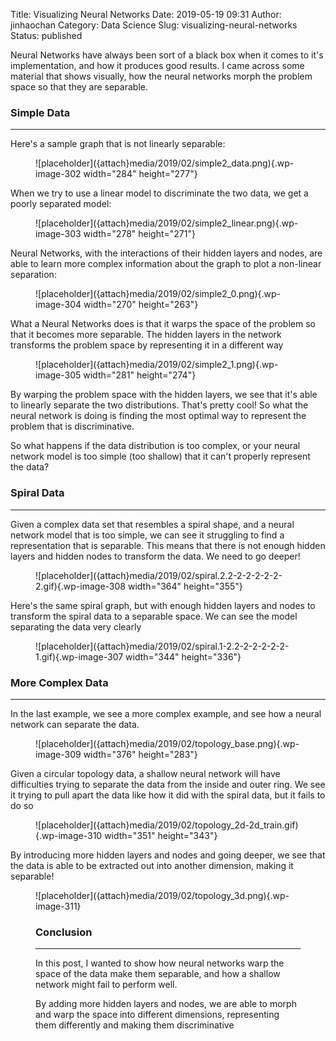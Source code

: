 Title: Visualizing Neural Networks
Date: 2019-05-19 09:31
Author: jinhaochan
Category: Data Science
Slug: visualizing-neural-networks
Status: published

<!-- wp:paragraph -->

Neural Networks have always been sort of a black box when it comes to it's implementation, and how it produces good results. I came across some material that shows visually, how the neural networks morph the problem space so that they are separable.

<!-- /wp:paragraph -->

<!-- wp:heading {"level":3} -->

### Simple Data

<!-- /wp:heading -->

<!-- wp:separator -->

------------------------------------------------------------------------

<!-- /wp:separator -->

</p>
<!-- wp:paragraph -->

Here's a sample graph that is not linearly separable:

<!-- /wp:paragraph -->

<!-- wp:image {"id":302,"align":"center","width":284,"height":277} -->

<div class="wp-block-image">

<figure class="aligncenter is-resized">
![placeholder]({attach}media/2019/02/simple2_data.png){.wp-image-302 width="284" height="277"}


</div>

<!-- /wp:image -->

<!-- wp:paragraph -->

When we try to use a linear model to discriminate the two data, we get a poorly separated model:

<!-- /wp:paragraph -->

<!-- wp:image {"id":303,"align":"center","width":278,"height":271} -->

<div class="wp-block-image">

<figure class="aligncenter is-resized">
![placeholder]({attach}media/2019/02/simple2_linear.png){.wp-image-303 width="278" height="271"}


</div>

<!-- /wp:image -->

<!-- wp:paragraph -->

Neural Networks, with the interactions of their hidden layers and nodes, are able to learn more complex information about the graph to plot a non-linear separation:

<!-- /wp:paragraph -->

<!-- wp:image {"id":304,"align":"center","width":270,"height":263} -->

<div class="wp-block-image">

<figure class="aligncenter is-resized">
![placeholder]({attach}media/2019/02/simple2_0.png){.wp-image-304 width="270" height="263"}


</div>

<!-- /wp:image -->

<!-- wp:paragraph -->

What a Neural Networks does is that it warps the space of the problem so that it becomes more separable. The hidden layers in the network transforms the problem space by representing it in a different way

<!-- /wp:paragraph -->

<!-- wp:image {"id":305,"align":"center","width":281,"height":274} -->

<div class="wp-block-image">

<figure class="aligncenter is-resized">
![placeholder]({attach}media/2019/02/simple2_1.png){.wp-image-305 width="281" height="274"}


</div>

<!-- /wp:image -->

<!-- wp:paragraph -->

By warping the problem space with the hidden layers, we see that it's able to linearly separate the two distributions. That's pretty cool! So what the neural network is doing is finding the most optimal way to represent the problem that is discriminative.

<!-- /wp:paragraph -->

<!-- wp:paragraph -->

So what happens if the data distribution is too complex, or your neural network model is too simple (too shallow) that it can't properly represent the data?

<!-- /wp:paragraph -->

<!-- wp:heading {"level":3} -->

### Spiral Data

<!-- /wp:heading -->

<!-- wp:separator -->

------------------------------------------------------------------------

<!-- /wp:separator -->

</p>
<!-- wp:paragraph -->

Given a complex data set that resembles a spiral shape, and a neural network model that is too simple, we can see it struggling to find a representation that is separable. This means that there is not enough hidden layers and hidden nodes to transform the data. We need to go deeper!

<!-- /wp:paragraph -->

<!-- wp:image {"id":308,"align":"center","width":364,"height":355} -->

<div class="wp-block-image">

<figure class="aligncenter is-resized">
![placeholder]({attach}media/2019/02/spiral.2.2-2-2-2-2-2-2.gif){.wp-image-308 width="364" height="355"}


</div>

<!-- /wp:image -->

<!-- wp:paragraph -->

Here's the same spiral graph, but with enough hidden layers and nodes to transform the spiral data to a separable space. We can see the model separating the data very clearly

<!-- /wp:paragraph -->

<!-- wp:image {"id":307,"align":"center","width":344,"height":336} -->

<div class="wp-block-image">

<figure class="aligncenter is-resized">
![placeholder]({attach}media/2019/02/spiral.1-2.2-2-2-2-2-2-1.gif){.wp-image-307 width="344" height="336"}


</div>

<!-- /wp:image -->

<!-- wp:heading {"level":3} -->

### More Complex Data

<!-- /wp:heading -->

<!-- wp:separator -->

------------------------------------------------------------------------

<!-- /wp:separator -->

</p>
<!-- wp:paragraph -->

In the last example, we see a more complex example, and see how a neural network can separate the data.

<!-- /wp:paragraph -->

<!-- wp:image {"id":309,"align":"center","width":376,"height":283} -->

<div class="wp-block-image">

<figure class="aligncenter is-resized">
![placeholder]({attach}media/2019/02/topology_base.png){.wp-image-309 width="376" height="283"}


</div>

<!-- /wp:image -->

<!-- wp:paragraph -->

Given a circular topology data, a shallow neural network will have difficulties trying to separate the data from the inside and outer ring. We see it trying to pull apart the data like how it did with the spiral data, but it fails to do so

<!-- /wp:paragraph -->

<!-- wp:image {"id":310,"align":"center","width":351,"height":343} -->

<div class="wp-block-image">

<figure class="aligncenter is-resized">
![placeholder]({attach}media/2019/02/topology_2d-2d_train.gif){.wp-image-310 width="351" height="343"}


</div>

<!-- /wp:image -->

<!-- wp:paragraph -->

By introducing more hidden layers and nodes and going deeper, we see that the data is able to be extracted out into another dimension, making it separable!  

<!-- /wp:paragraph -->

<!-- wp:image {"id":311} -->

<figure class="wp-block-image">
![placeholder]({attach}media/2019/02/topology_3d.png){.wp-image-311}


<!-- /wp:image -->

<!-- wp:heading {"level":3} -->

### Conclusion

<!-- /wp:heading -->

<!-- wp:separator -->

------------------------------------------------------------------------

<!-- /wp:separator -->

</p>
<!-- wp:paragraph -->

In this post, I wanted to show how neural networks warp the space of the data make them separable, and how a shallow network might fail to perform well.

<!-- /wp:paragraph -->

<!-- wp:paragraph -->

By adding more hidden layers and nodes, we are able to morph and warp the space into different dimensions, representing them differently and making them discriminative

<!-- /wp:paragraph -->
